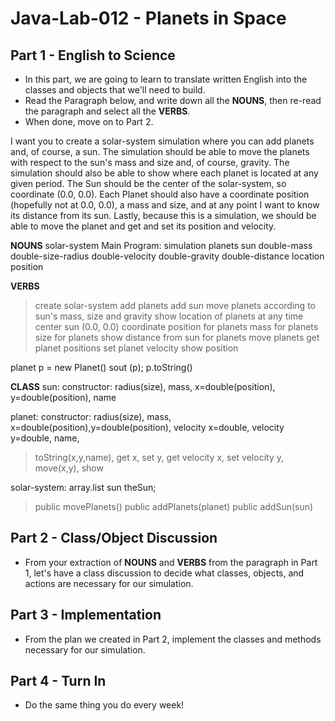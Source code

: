 # Java-Lab-012 - Planets in Space

## Part 1 - English to Science

* In this part, we are going to learn to translate written English into the classes and objects that we'll need to build. 
* Read the Paragraph below, and write down all the **NOUNS**, then re-read the paragraph and select all the **VERBS**. 
* When done, move on to Part 2.

I want you to create a solar-system simulation where you can add planets and, of course, a sun. 
The simulation should be able to move the planets with respect to the sun's mass and size and, of course, gravity. 
The simulation should also be able to show where each planet is located at any given period. 
The Sun should be the center of the solar-system, so coordinate (0.0, 0.0). 
Each Planet should also have a coordinate position (hopefully not at 0.0, 0.0), a mass and size, and at any point 
I want to know its distance from its sun. Lastly, because this is a simulation, 
we should be able to move the planet and get and set its position and velocity.

**NOUNS**
solar-system 
Main Program: simulation
planets
sun
double-mass
double-size-radius
double-velocity
double-gravity
double-distance
location
position

**VERBS**
>create solar-system
>add planets
add sun
>move planets according to sun's mass, size and gravity
show location of planets at any time
center sun (0.0, 0.0)
coordinate position for planets
mass for planets
size for planets
>show distance from sun for planets
move planets
>get planet positions
>set planet velocity
>show position


planet p = new Planet()
sout (p);
p.toString()



**CLASS**
sun: constructor: radius(size), mass, x=double(position), y=double(position), name

planet: constructor: radius(size), mass, x=double(position),y=double(position), velocity x=double, velocity y=double, 
name, 
>toString(x,y,name), get x, set y, get velocity x, set velocity y, move(x,y), show

solar-system: array.list<planet>
sun theSun;
>public movePlanets()
>public addPlanets(planet)
>public addSun(sun)



## Part 2 - Class/Object Discussion

* From your extraction of **NOUNS** and **VERBS** from the paragraph in Part 1, let's have a class discussion to decide what classes, objects, and actions are necessary for our simulation.

## Part 3 - Implementation

* From the plan we created in Part 2, implement the classes and methods necessary for our simulation.

## Part 4 - Turn In

* Do the same thing you do every week!
